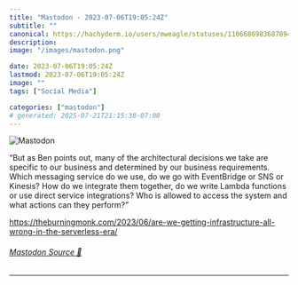 ```yaml
---
title: "Mastodon - 2023-07-06T19:05:24Z"
subtitle: ""
canonical: https://hachyderm.io/users/mweagle/statuses/110668698368789489
description:
image: "/images/mastodon.png"

date: 2023-07-06T19:05:24Z
lastmod: 2023-07-06T19:05:24Z
image: ""
tags: ["Social Media"]

categories: ["mastodon"]
# generated: 2025-07-21T21:15:38-07:00
---
```

![Mastodon](/images/mastodon.png)

<p>“But as Ben points out, many of the architectural decisions we take are specific to our business and determined by our business requirements. Which messaging service do we use, do we go with EventBridge or SNS or Kinesis? How do we integrate them together, do we write Lambda functions or use direct service integrations? Who is allowed to access the system and what actions can they perform?”</p><p><a href="https://theburningmonk.com/2023/06/are-we-getting-infrastructure-all-wrong-in-the-serverless-era/" target="_blank" rel="nofollow noopener noreferrer" translate="no"><span class="invisible">https://</span><span class="ellipsis">theburningmonk.com/2023/06/are</span><span class="invisible">-we-getting-infrastructure-all-wrong-in-the-serverless-era/</span></a></p>


###### [Mastodon Source 🐘](https://hachyderm.io/@mweagle/110668698368789489)

___

